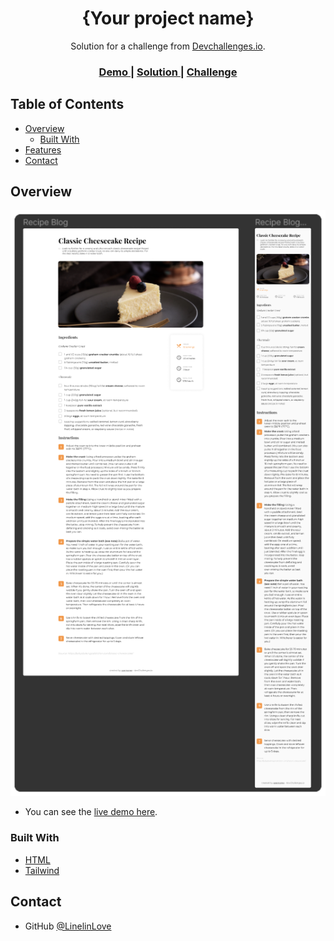 <h1 align="center">{Your project name}</h1>

<div align="center">
   Solution for a challenge from  <a href="http://devchallenges.io" target="_blank">Devchallenges.io</a>.
</div>

<div align="center">
  <h3>
    <a href="https://linelinlove.github.io/devchallenges.io/responsive-web-developer/4-recipe-page/recipe-page.html">
      Demo
    </a>
    <span> | </span>
    <a href="https://devchallenges.io/solutions/KkGEkJk8edKXW3yeD8fW">
      Solution
    </a>
    <span> | </span>
    <a href="https://devchallenges.io/challenges/OEKdUZ6xs0h99C38XVht">
      Challenge
    </a>
  </h3>
</div>

## Table of Contents

- [Overview](#overview)
  - [Built With](#built-with)
- [Features](#features)
- [Contact](#contact)

## Overview

![screenshot](preview.png)

- You can see the [live demo here](https://linelinlove.github.io/devchallenges.io/responsive-web-developer/4-recipe-page/recipe-page.html).

### Built With

- [HTML](https://www.w3schools.com/html/)
- [Tailwind](https://tailwindcss.com/)

## Contact

- GitHub [@LinelinLove](https://github.com/LinelinLove)
